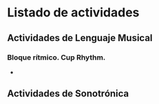 
# Listado de actividades

## Actividades de Lenguaje Musical

### Bloque rítmico. Cup Rhythm. 

* 

## Actividades de Sonotrónica



